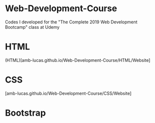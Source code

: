 # Web-Development-Course
Codes I developed for the "The Complete 2019 Web Development Bootcamp" class at Udemy

# HTML
(HTML)[amb-lucas.github.io/Web-Development-Course/HTML/Website]

# CSS
[amb-lucas.github.io/Web-Development-Course/CSS/Website]

# Bootstrap
